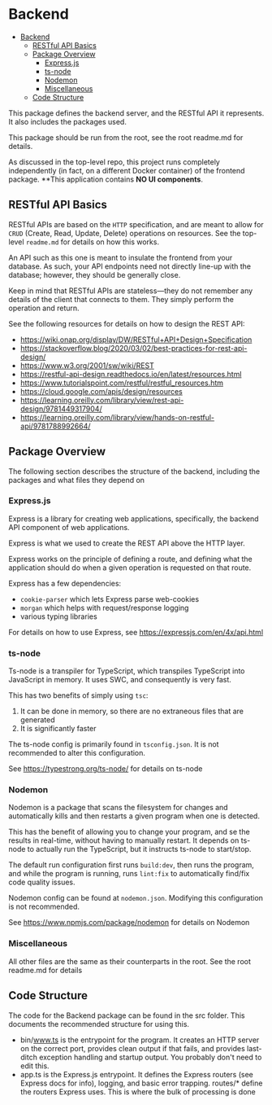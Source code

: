 # Backend
<!-- TOC -->
* [Backend](#backend)
  * [RESTful API Basics](#restful-api-basics)
  * [Package Overview](#package-overview)
    * [Express.js](#expressjs)
    * [ts-node](#ts-node)
    * [Nodemon](#nodemon)
    * [Miscellaneous](#miscellaneous)
  * [Code Structure](#code-structure)
<!-- TOC -->

This package defines the backend server, and the RESTful API it
represents. It also includes the packages used.

This package should be run from the root, see the root readme.md for details.

As discussed in the top-level repo, this project runs completely independently
(in fact, on a different Docker container) of the frontend package.
**This application contains **NO UI components**.

## RESTful API Basics
RESTful APIs are based on the `HTTP` specification, and are
meant to allow for `CRUD` (Create, Read, Update, Delete) operations
on resources. See the top-level `readme.md` for details on how this
works.

An API such as this one is meant to insulate the frontend from your database.
As such, your API endpoints need not directly line-up with the database;
however, they should be generally close.

Keep in mind that RESTful APIs are stateless—they do not remember
any details of the client that connects to them. They simply perform the
operation and return.

See the following resources for details on how to design the REST API:
- https://wiki.onap.org/display/DW/RESTful+API+Design+Specification
- https://stackoverflow.blog/2020/03/02/best-practices-for-rest-api-design/
- https://www.w3.org/2001/sw/wiki/REST
- https://restful-api-design.readthedocs.io/en/latest/resources.html
- https://www.tutorialspoint.com/restful/restful_resources.htm
- https://cloud.google.com/apis/design/resources
- https://learning.oreilly.com/library/view/rest-api-design/9781449317904/
- https://learning.oreilly.com/library/view/hands-on-restful-api/9781788992664/

## Package Overview
The following section describes the structure of the backend, including the packages
and what files they depend on

### Express.js
Express is a library for creating web applications, specifically,
the backend API component of web applications.

Express is what we used to create the REST API above the HTTP layer.

Express works on the principle of defining a route, and defining what the application
should do when a given operation is requested on that route.

Express has a few dependencies:
- `cookie-parser` which lets Express parse web-cookies
- `morgan` which helps with request/response logging
- various typing libraries

For details on how to use Express, see https://expressjs.com/en/4x/api.html

### ts-node
Ts-node is a transpiler for TypeScript, which transpiles TypeScript into
JavaScript in memory. It uses SWC, and consequently is very fast.

This has two benefits of simply using `tsc`:
1. It can be done in memory, so there are no extraneous files that are 
generated
2. It is significantly faster

The ts-node config is primarily found in `tsconfig.json`. It is not recommended
to alter this configuration.

See https://typestrong.org/ts-node/ for details on ts-node

### Nodemon
Nodemon is a package that scans the filesystem for changes
and automatically kills and then restarts a given program when one is
detected.

This has the benefit of allowing you to change your program, and se
the results in real-time, without having to manually restart. It depends
on ts-node to actually run the TypeScript, but it instructs ts-node
to start/stop.

The default run configuration first runs `build:dev`, then runs the program,
and while the program is running, runs `lint:fix` to automatically find/fix
code quality issues.

Nodemon config can be found at `nodemon.json`. Modifying this configuration
is not recommended.

See https://www.npmjs.com/package/nodemon for details on Nodemon

### Miscellaneous
All other files are the same as their counterparts in the root. See
the root readme.md for details

## Code Structure
The code for the Backend package can be found in the src folder. This
documents the recommended structure for using this.

- bin/www.ts is the entrypoint for the program. It creates an HTTP
server on the correct port, provides clean output if that fails, and provides
last-ditch exception handling and startup output. You probably don't need
to edit this.
- app.ts is the Express.js entrypoint. It defines the Express routers 
(see Express docs for info), logging, and basic error trapping.
routes/* define the routers Express uses. This is where the bulk
of processing is done